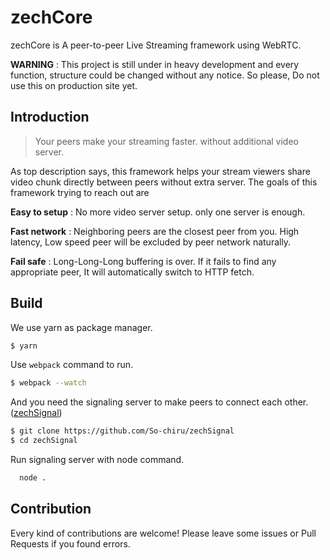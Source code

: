# zechCore
zechCore is A peer-to-peer Live Streaming framework using WebRTC.

**WARNING** : This project is still under in heavy development and every function, structure could be changed without any notice. So please, Do not use this on production site yet.

## Introduction

> Your peers make your streaming faster. without additional video server.

As top description says, this framework helps your stream viewers share video chunk directly between peers without extra server. The goals of this framework trying to reach out are

**Easy to setup** : No more video server setup. only one server is enough.

**Fast network** : Neighboring peers are the closest peer from you. High latency, Low speed peer will be excluded by peer network naturally.

**Fail safe** : Long-Long-Long buffering is over. If it fails to find any appropriate peer, It will automatically switch to HTTP fetch.

## Build

We use yarn as package manager.

```sh
$ yarn
```

Use `webpack` command to run.

```sh
$ webpack --watch
```

And you need the signaling server to make peers to connect each other. ([zechSignal](https://github.com/So-chiru/zechSignal))

```sh
$ git clone https://github.com/So-chiru/zechSignal
$ cd zechSignal
```

Run signaling server with node command.

```sh
  node .
```

## Contribution

Every kind of contributions are welcome! Please leave some issues or Pull Requests if you found errors.
